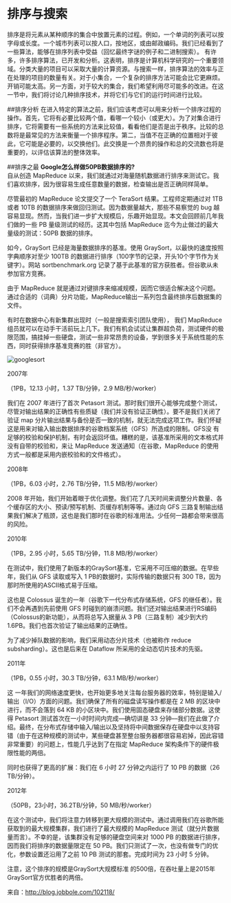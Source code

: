 # 排序与搜索
排序是将元素从某种顺序的集合中放置元素的过程。例如，一个单词的列表可以按字母或长度。一个城市列表可以按人口，按地区，或由邮政编码。我们已经看到了一些算法，能够在排序列表中受益（回忆最终字谜的例子和二进制搜索）。
有许多，许多排序算法，已开发和分析。这表明，排序是计算机科学研究的一个重要领域。分类大量的项目可以采取大量的计算资源。与搜索一样，排序算法的效率与正在处理的项目的数量有关。对于小集合，一个复杂的排序方法可能会比它更麻烦。开销可能太高。另一方面，对于较大的集合，我们希望利用尽可能多的改进。在这一节中，我们将讨论几种排序技术，并将它们与它们的运行时间进行比较。  

##排序分析
在进入特定的算法之前，我们应该考虑可以用来分析一个排序过程的操作。首先，它将有必要比较两个值，看哪一个较小（或更大）。为了对集合进行排序，它将需要有一些系统的方法来比较值，看看他们是否是出于秩序。比较的总数将是最常见的方法来衡量一个排序程序。第二，当值不在正确的位置相对于彼此，它可能是必要的，以交换他们。此交换是一个昂贵的操作和总的交流数也将是重要的，以评估该算法的整体效率。

##排序之最
**Google怎么样做50PB数据排序的?**   
自从创造 MapReduce 以来，我们就通过对海量随机数据进行排序来测试它。我们喜欢排序，因为很容易生成任意数量的数据，检查输出是否正确同样简单。

尽管最初的 MapReduce 论文提交了一个 TeraSort 结果。工程师定期通过对 1TB 或者 10TB 的数据排序来做回归测试。因为数据量越大，那些不易察觉的 bug 越容易显现。然而，当我们进一步扩大规模后，乐趣开始显现。本文会回顾前几年我们做的一些 PB 量级测试的经历。这其中包括 MapReduce 迄今为止做过的最大量级的测试：50PB 数据的排序。

如今，GraySort 已经是海量数据排序的基准。使用 GraySort，以最快的速度按照字典顺序对至少 100TB 的数据进行排序（100字节的记录，开头10个字节作为关键字）。网站 sortbenchmark.org 记录了基于此基准的官方获胜者。但谷歌从未参加官方竞赛。

由于 MapReduce 就是通过对键排序来缩减规模，因而它很适合解决这个问题。通过合适的（词典）分片功能，MapReduce输出一系列包含最终排序后数据集的文件。

有时在数据中心有新集群出现时（一般是搜索索引团队使用）， 我们 MapReduce 组员就可以在动手干活前玩上几下。我们有机会试试让集群超负荷，测试硬件的极限范围，搞挂掉一些硬盘，测试一些非常昂贵的设备，学到很多关于系统性能的东 西，同时获得排序基准竞赛的胜（非官方）。

![googlesort](/images/googlesort.jpg)

2007年

（1PB，12.13 小时，1.37 TB/分钟，2.9 MB/秒/worker）

我们在 2007 年进行了首次 Petasort 测试。那时我们很开心能够完成整个测试，尽管对输出结果的正确性有些质疑（我们并没有验证正确性）。要不是我们关闭了验证 map 分片输出结果与备份是否一致的机制，就无法完成这项工作。我们怀疑这是用来对输入输出数据排序的谷歌档案系统（GFS）所造成的限制。GFS没 有足够的校验和保护机制，有时会返回坏值。糟糕的是，该基准所采用的文本格式并没有自带的校验和，来让 MapReduce 发送通知（在谷歌，MapReduce 的使用方式一般都是采用内嵌校验和的文件格式）。

2008年

（1PB，6.03 小时，2.76 TB/分钟，11.5 MB/秒/worker）

2008 年开始，我们开始着眼于优化调整。我们花了几天时间来调整分片数量、各个缓存区的大小、预读/预写机制、页缓存机制等等。通过向 GFS 三路复制输出结果我们解决了瓶颈，这也是我们那时在谷歌的标准用法。少任何一路都会带来很高的风险。

2010年

（1PB，2.95 小时，5.65 TB/分钟，11.8 MB/秒/worker）

在测试中，我们使用了新版本的GraySort基准，它采用不可压缩的数据。在早些年，我们从 GFS 读取或写入 1 PB的数据时，实际传输的数据只有 300 TB，因为那时所使用的ASCII格式易于压缩。

这也是 Colossus 诞生的一年（谷歌下一代分布式存储系统，GFS 的继任者）。我们不会再遇到先前使用 GFS 时碰到的崩溃问题。我们还对输出结果进行RS编码（Colossus的新功能），从而将总写入据量从 3 PB（三路复制）减少到大约1.6PB。我们也首次验证了输出结果的正确性。

为了减少掉队数据的影响，我们采用动态分片技术（也被称作 reduce subsharding）。这也是后来在 Dataflow 所采用的全动态切片技术的先驱。

2011年

（1PB，0.55 小时，30.3 TB/分钟，63.1 MB/秒/worker）

这 一年我们的网络速度更快，也开始更多地关注每台服务器的效率，特别是输入/输出（I/O）方面的问题。我们确保了所有的磁盘读写操作都是在 2 MB 的区块中进行，而不会落到 64 KB 的小区块中。我们使用固态硬盘来存储部分数据。这使得 Petasort 测试首次在一小时时间内完成––确切讲是 33 分钟––我们在此做了介绍。最终，在分布式存储中输入/输出以及坚持将中间数据保存在硬盘中以支持容错（由于在这种规模的测试中，某些硬盘甚至整台服务器都很容易宕掉，因此容错非常重要）的问题上，性能几乎达到了在指定 MapReduce 架构条件下的硬件极限性能的两倍。

同时也获得了更高的扩展：我们在 6 小时 27 分钟之内运行了 10 PB 的数据（26 TB/分钟）。

2012年

（50PB，23小时，36.2TB/分钟，50 MB/秒/worker）

在这个测试中，我们将注意力转移到更大规模的测试中。通过调用我们在谷歌所能获取到的最大规模集群，我们进行了最大规模的 MapReduce 测试（就分片数据量而言）。不幸的是，该集群没有足够的硬盘空间来对 1000 PB 的数据进行排序，因而我们将排序的数据量限定在 50 PB。我们只测试了一次，也没有做专门的优化，参数设置还沿用了之前 10 PB 测试的那套。完成时间为 23 小时 5 分钟。

注意，这个排序的规模是GraySort大规模标准 的500倍，在吞吐量上是2015年GraySort官方优胜者的两倍。

来自：http://blog.jobbole.com/102118/
